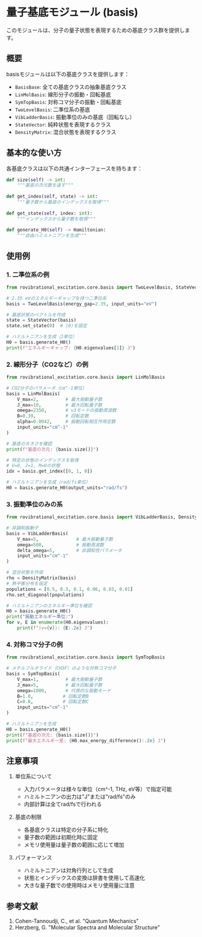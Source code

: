 # 量子基底モジュール (basis)

このモジュールは、分子の量子状態を表現するための基底クラス群を提供します。

## 概要

basisモジュールは以下の基底クラスを提供します：

- `BasisBase`: 全ての基底クラスの抽象基底クラス
- `LinMolBasis`: 線形分子の振動・回転基底
- `SymTopBasis`: 対称コマ分子の振動・回転基底
- `TwoLevelBasis`: 二準位系の基底
- `VibLadderBasis`: 振動準位のみの基底（回転なし）
- `StateVector`: 純粋状態を表現するクラス
- `DensityMatrix`: 混合状態を表現するクラス

## 基本的な使い方

各基底クラスは以下の共通インターフェースを持ちます：

```python
def size(self) -> int:
    """基底の次元数を返す"""
    
def get_index(self, state) -> int:
    """量子数から基底のインデックスを取得"""
    
def get_state(self, index: int):
    """インデックスから量子数を取得"""
    
def generate_H0(self) -> Hamiltonian:
    """自由ハミルトニアンを生成"""
```

## 使用例

### 1. 二準位系の例

```python
from rovibrational_excitation.core.basis import TwoLevelBasis, StateVector

# 2.35 eVのエネルギーギャップを持つ二準位系
basis = TwoLevelBasis(energy_gap=2.35, input_units="eV")

# 基底状態のベクトルを作成
state = StateVector(basis)
state.set_state(0)  # |0⟩を設定

# ハミルトニアンを生成（J単位）
H0 = basis.generate_H0()
print(f"エネルギーギャップ: {H0.eigenvalues[1]} J")
```

### 2. 線形分子（CO2など）の例

```python
from rovibrational_excitation.core.basis import LinMolBasis

# CO2分子のパラメータ（cm^-1単位）
basis = LinMolBasis(
    V_max=2,          # 最大振動量子数
    J_max=10,         # 最大回転量子数
    omega=2350,       # ν3モードの振動周波数
    B=0.39,           # 回転定数
    alpha=0.0042,     # 振動回転相互作用定数
    input_units="cm^-1"
)

# 基底の大きさを確認
print(f"基底の次元: {basis.size()}")

# 特定の状態のインデックスを取得
# V=0, J=1, M=0の状態
idx = basis.get_index([0, 1, 0])

# ハミルトニアンを生成（rad/fs単位）
H0 = basis.generate_H0(output_units="rad/fs")
```

### 3. 振動準位のみの系

```python
from rovibrational_excitation.core.basis import VibLadderBasis, DensityMatrix

# 非調和振動子
basis = VibLadderBasis(
    V_max=5,              # 最大振動量子数
    omega=500,            # 振動周波数
    delta_omega=5,        # 非調和性パラメータ
    input_units="cm^-1"
)

# 混合状態を作成
rho = DensityMatrix(basis)
# 熱平衡分布を仮定
populations = [0.5, 0.3, 0.1, 0.06, 0.03, 0.01]
rho.set_diagonal(populations)

# ハミルトニアンのエネルギー準位を確認
H0 = basis.generate_H0()
print("振動エネルギー準位:")
for v, E in enumerate(H0.eigenvalues):
    print(f"|v={v}⟩: {E:.2e} J")
```

### 4. 対称コマ分子の例

```python
from rovibrational_excitation.core.basis import SymTopBasis

# メチルフルオライド（CH3F）のような対称コマ分子
basis = SymTopBasis(
    V_max=1,          # 最大振動量子数
    J_max=5,          # 最大回転量子数
    omega=1000,       # 代表的な振動モード
    B=1.0,           # 回転定数B
    C=0.8,           # 回転定数C
    input_units="cm^-1"
)

# ハミルトニアンを生成
H0 = basis.generate_H0()
print(f"基底の次元: {basis.size()}")
print(f"最大エネルギー差: {H0.max_energy_difference():.2e} J")
```

## 注意事項

1. 単位系について
   - 入力パラメータは様々な単位（cm^-1, THz, eV等）で指定可能
   - ハミルトニアンの出力は"J"または"rad/fs"のみ
   - 内部計算は全てrad/fsで行われる

2. 基底の制限
   - 各基底クラスは特定の分子系に特化
   - 量子数の範囲は初期化時に固定
   - メモリ使用量は量子数の範囲に応じて増加

3. パフォーマンス
   - ハミルトニアンは対角行列として生成
   - 状態とインデックスの変換は辞書を使用して高速化
   - 大きな量子数での使用時はメモリ使用量に注意

## 参考文献

1. Cohen-Tannoudji, C., et al. "Quantum Mechanics"
2. Herzberg, G. "Molecular Spectra and Molecular Structure" 